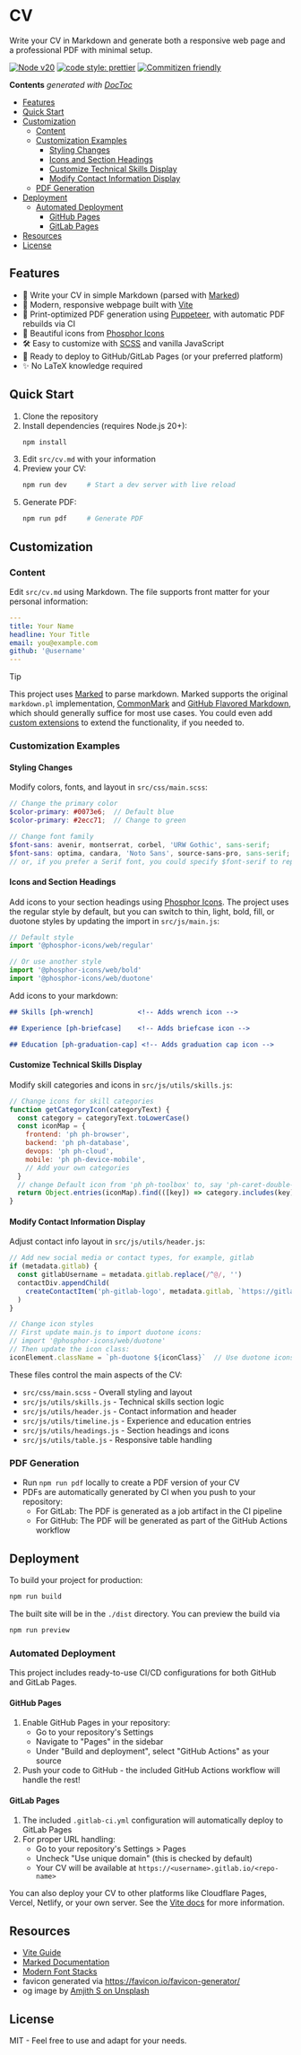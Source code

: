 # CV

Write your CV in Markdown and generate both a responsive web page and a professional PDF with minimal setup.

[![Node v20](https://img.shields.io/badge/Node-v20-teal.svg)](https://nodejs.org/en/blog/release/v20.0.0)
[![code style: prettier](https://img.shields.io/badge/code%20style-prettier-ff69b4.svg)](https://prettier.io/)
[![Commitizen friendly](https://img.shields.io/badge/commitizen-friendly-brightgreen.svg)](http://commitizen.github.io/cz-cli/)

<!-- START doctoc generated TOC please keep comment here to allow auto update -->
<!-- DON'T EDIT THIS SECTION, INSTEAD RE-RUN doctoc TO UPDATE -->
**Contents**  *generated with [DocToc](https://github.com/thlorenz/doctoc)*

- [Features](#features)
- [Quick Start](#quick-start)
- [Customization](#customization)
  - [Content](#content)
  - [Customization Examples](#customization-examples)
    - [Styling Changes](#styling-changes)
    - [Icons and Section Headings](#icons-and-section-headings)
    - [Customize Technical Skills Display](#customize-technical-skills-display)
    - [Modify Contact Information Display](#modify-contact-information-display)
  - [PDF Generation](#pdf-generation)
- [Deployment](#deployment)
  - [Automated Deployment](#automated-deployment)
    - [GitHub Pages](#github-pages)
    - [GitLab Pages](#gitlab-pages)
- [Resources](#resources)
- [License](#license)

<!-- END doctoc generated TOC please keep comment here to allow auto update -->

## Features

- 📝 Write your CV in simple Markdown (parsed with [Marked](https://marked.js.org/))
- 🎨 Modern, responsive webpage built with [Vite](https://vite.dev/)
- 📄 Print-optimized PDF generation using [Puppeteer](https://pptr.dev/), with automatic PDF rebuilds via CI
- 💅 Beautiful icons from [Phosphor Icons](https://phosphoricons.com)
- 🛠️ Easy to customize with [SCSS](https://sass-lang.com/) and vanilla JavaScript
- 🚀 Ready to deploy to GitHub/GitLab Pages (or your preferred platform)
- ✨ No LaTeX knowledge required

## Quick Start

1. Clone the repository
2. Install dependencies (requires Node.js 20+):
   ```bash
   npm install
   ```
3. Edit `src/cv.md` with your information
4. Preview your CV:
   ```bash
   npm run dev     # Start a dev server with live reload
   ```
5. Generate PDF:
   ```bash
   npm run pdf     # Generate PDF
   ```

## Customization

### Content

Edit `src/cv.md` using Markdown. The file supports front matter for your personal information:

```yaml
---
title: Your Name
headline: Your Title
email: you@example.com
github: '@username'
---
```

> [!TIP]
> This project uses [Marked](https://github.com/markedjs/marked) to parse markdown. Marked supports the original `markdown.pl` implementation, [CommonMark](http://spec.commonmark.org/0.31.2/) and [GitHub Flavored Markdown](https://github.github.com/gfm/), which should generally suffice for most use cases. You could even add [custom extensions](https://marked.js.org/using_pro#extensions) to extend the functionality, if you needed to.

### Customization Examples

#### Styling Changes

Modify colors, fonts, and layout in `src/css/main.scss`:

```scss
// Change the primary color
$color-primary: #0073e6;  // Default blue
$color-primary: #2ecc71;  // Change to green

// Change font family
$font-sans: avenir, montserrat, corbel, 'URW Gothic', sans-serif;       // default
$font-sans: optima, candara, 'Noto Sans', source-sans-pro, sans-serif;  // Use different fonts
// or, if you prefer a Serif font, you could specify $font-serif to replace $font-sans
```

#### Icons and Section Headings

Add icons to your section headings using [Phosphor Icons](https://phosphoricons.com). The project uses the regular style by default, but you can switch to thin, light, bold, fill, or duotone styles by updating the import in `src/js/main.js`:

```javascript
// Default style
import '@phosphor-icons/web/regular'

// Or use another style
import '@phosphor-icons/web/bold'
import '@phosphor-icons/web/duotone'
```

Add icons to your markdown:

```markdown
## Skills [ph-wrench]           <!-- Adds wrench icon -->

## Experience [ph-briefcase]    <!-- Adds briefcase icon -->

## Education [ph-graduation-cap] <!-- Adds graduation cap icon -->
```

#### Customize Technical Skills Display

Modify skill categories and icons in `src/js/utils/skills.js`:

```javascript
// Change icons for skill categories
function getCategoryIcon(categoryText) {
  const category = categoryText.toLowerCase()
  const iconMap = {
    frontend: 'ph ph-browser',
    backend: 'ph ph-database',
    devops: 'ph ph-cloud',
    mobile: 'ph ph-device-mobile',
    // Add your own categories
  }
  // change Default icon from 'ph ph-toolbox' to, say 'ph-caret-double-right'
  return Object.entries(iconMap).find(([key]) => category.includes(key))?.[1] || 'ph-caret-double-right'
}
```

#### Modify Contact Information Display

Adjust contact info layout in `src/js/utils/header.js`:

```javascript
// Add new social media or contact types, for example, gitlab
if (metadata.gitlab) {
  const gitlabUsername = metadata.gitlab.replace(/^@/, '')
  contactDiv.appendChild(
    createContactItem('ph-gitlab-logo', metadata.gitlab, `https://gitlab.com/${gitlabUsername}`)
  )
}

// Change icon styles
// First update main.js to import duotone icons:
// import '@phosphor-icons/web/duotone'
// Then update the icon class:
iconElement.className = `ph-duotone ${iconClass}`  // Use duotone icons instead of regular
```

These files control the main aspects of the CV:

- `src/css/main.scss` - Overall styling and layout
- `src/js/utils/skills.js` - Technical skills section logic
- `src/js/utils/header.js` - Contact information and header
- `src/js/utils/timeline.js` - Experience and education entries
- `src/js/utils/headings.js` - Section headings and icons
- `src/js/utils/table.js` - Responsive table handling

### PDF Generation

- Run `npm run pdf` locally to create a PDF version of your CV
- PDFs are automatically generated by CI when you push to your repository:
  - For GitLab: The PDF is generated as a job artifact in the CI pipeline
  - For GitHub: The PDF will be generated as part of the GitHub Actions workflow

## Deployment

To build your project for production:

```sh
npm run build
```

The built site will be in the `./dist` directory. You can preview the build via

```sh
npm run preview
```

### Automated Deployment

This project includes ready-to-use CI/CD configurations for both GitHub and GitLab Pages.

#### GitHub Pages

1. Enable GitHub Pages in your repository:
   - Go to your repository's Settings
   - Navigate to "Pages" in the sidebar
   - Under "Build and deployment", select "GitHub Actions" as your source
2. Push your code to GitHub - the included GitHub Actions workflow will handle the rest!

#### GitLab Pages

1. The included `.gitlab-ci.yml` configuration will automatically deploy to GitLab Pages
2. For proper URL handling:
   - Go to your repository's Settings > Pages
   - Uncheck "Use unique domain" (this is checked by default)
   - Your CV will be available at `https://<username>.gitlab.io/<repo-name>`

You can also deploy your CV to other platforms like Cloudflare Pages, Vercel, Netlify, or your own server. See the [Vite docs](https://vite.dev/guide/build.html) for more information.

## Resources

- [Vite Guide](https://vite.dev/guide/)
- [Marked Documentation](https://marked.js.org/)
- [Modern Font Stacks](https://github.com/system-fonts/modern-font-stacks)
- favicon generated via <https://favicon.io/favicon-generator/>
- og image by [Amjith S on Unsplash](https://unsplash.com/photos/black-and-orange-computer-keyboard-NOY_FzRublM)

## License

MIT - Feel free to use and adapt for your needs.
